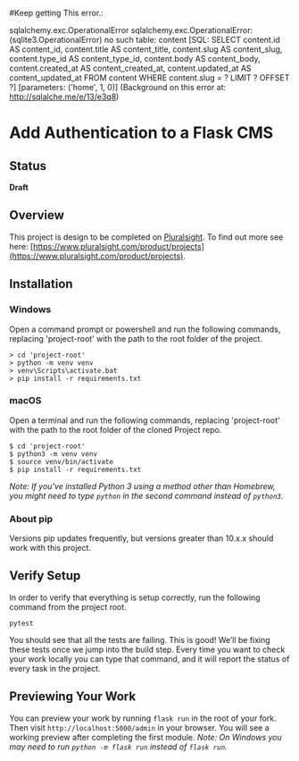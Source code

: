 #Keep getting This error.:

sqlalchemy.exc.OperationalError
sqlalchemy.exc.OperationalError: (sqlite3.OperationalError) no such table: content
[SQL: SELECT content.id AS content_id, content.title AS content_title, content.slug AS content_slug, content.type_id AS content_type_id, content.body AS content_body, content.created_at AS content_created_at, content.updated_at AS content_updated_at 
FROM content 
WHERE content.slug = ?
 LIMIT ? OFFSET ?]
[parameters: ('home', 1, 0)]
(Background on this error at: http://sqlalche.me/e/13/e3q8)

# Add Authentication to a Flask CMS

## Status

**Draft**

## Overview

This project is design to be completed on [Pluralsight](https://pluralsight.com). To find out more see here: [https://www.pluralsight.com/product/projects](https://www.pluralsight.com/product/projects).

## Installation

### Windows
Open a command prompt or powershell and run the following commands, replacing 'project-root' with the path to the root folder of the project.
```
> cd 'project-root'
> python -m venv venv
> venv\Scripts\activate.bat
> pip install -r requirements.txt
```

### macOS
Open a terminal and run the following commands, replacing 'project-root' with the path to the root folder of the cloned Project repo.
```
$ cd 'project-root'
$ python3 -m venv venv
$ source venv/bin/activate
$ pip install -r requirements.txt
```
*Note: If you've installed Python 3 using a method other than Homebrew, you might need to type `python` in the second command instead of `python3`.*

### About pip
Versions pip updates frequently, but versions greater than 10.x.x should work with this project.

## Verify Setup

In order to verify that everything is setup correctly, run the following command from the project root.
```
pytest
```
You should see that all the tests are failing. This is good! We’ll be fixing these tests once we jump into the build step. Every time you want to check your work locally you can type that command, and it will report the status of every task in the project.

## Previewing Your Work
You can preview your work by running `flask run` in the root of your fork. Then visit `http://localhost:5000/admin` in your browser. You will see a working preview after completing the first module.
*Note: On Windows you may need to run `python -m flask run` instead of `flask run`.*
